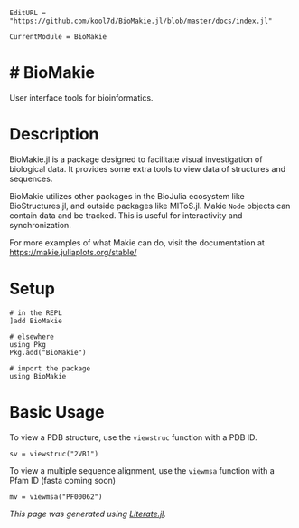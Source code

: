 ```@meta
EditURL = "https://github.com/kool7d/BioMakie.jl/blob/master/docs/index.jl"
```

```@meta
CurrentModule = BioMakie
```
# # BioMakie

User interface tools for bioinformatics.

# Description

BioMakie.jl is a package designed to facilitate visual investigation of biological
data. It provides some extra tools to view data of structures and sequences.

BioMakie utilizes other packages in the BioJulia ecosystem like BioStructures.jl,
and outside packages like MIToS.jl. Makie `Node` objects can contain data
and be tracked. This is useful for interactivity and synchronization.

For more examples of what Makie can do, visit the documentation at
https://makie.juliaplots.org/stable/

# Setup

```@example index
# in the REPL
]add BioMakie

# elsewhere
using Pkg
Pkg.add("BioMakie")

# import the package
using BioMakie
```

# Basic Usage

To view a PDB structure, use the `viewstruc` function with a PDB ID.

```@example
sv = viewstruc("2VB1")
```

To view a multiple sequence alignment, use the `viewmsa` function with a Pfam ID (fasta coming soon)
```@example
mv = viewmsa("PF00062")
```

*This page was generated using [Literate.jl](https://github.com/fredrikekre/Literate.jl).*
